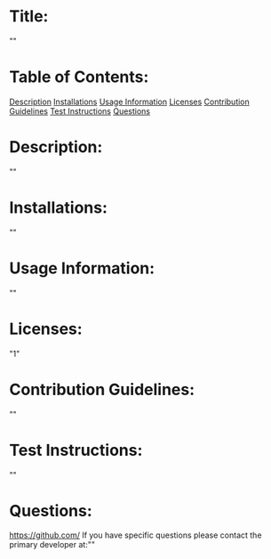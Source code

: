 # Title:
""

# Table of Contents:
[Description](#description)
[Installations](#installations)
[Usage Information](#usage-information)
[Licenses](#licenses)
[Contribution Guidelines](#contribution-guidelines)
[Test Instructions](#test-instructions)
[Questions](#questions)

# Description:
""

# Installations:
""

# Usage Information:
""

# Licenses:
"1"

# Contribution Guidelines:
""

# Test Instructions:
""

# Questions:
https://github.com/
If you have specific questions please contact the primary developer at:""